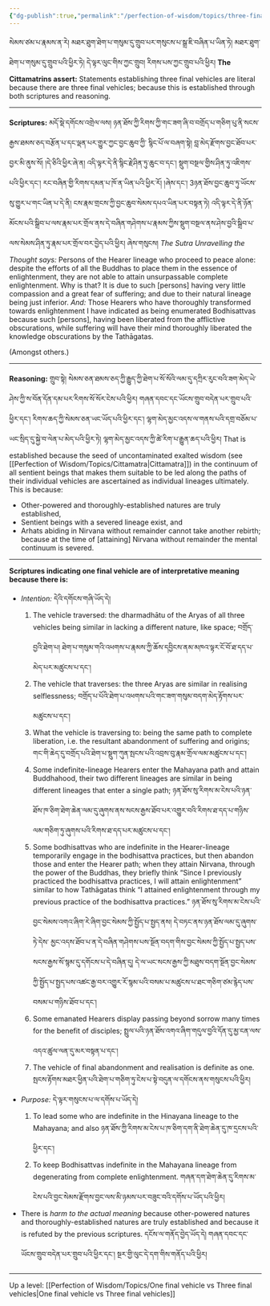 ```yaml
---
{"dg-publish":true,"permalink":"/perfection-of-wisdom/topics/three-final-vehicles/"}
---
```


སེམས་ཙམ་པ་རྣམས་ན་རེ། མཐར་ཐུག་ཐེག་པ་གསུམ་དུ་གྲུབ་པར་གསུངས་པ་སྒྲ་ཇི་བཞིན་པ་ཡིན་ཏེ། མཐར་ཐུག་ཐེག་པ་གསུམ་དུ་གྲུབ་པའི་ཕྱིར་ཏེ། 
དེ་ལྟར་ལུང་གིས་ཀྱང་གྲུབ། རིགས་པས་ཀྱང་གྲུབ་པའི་ཕྱིར།
**The Cittamatrins assert:** Statements establishing three final vehicles are literal because there are three final vehicles; because this is established through both scriptures and reasoning.

---
**Scriptures:**
མདོ་སྡེ་དགོངས་འགྲེལ་ལས། ཉན་ཐོས་ཀྱི་རིགས་ཀྱི་གང་ཟག་ཞི་བ་བགྲོད་པ་གཅིག་པུ་ནི་སངས་རྒྱས་ཐམས་ཅད་བརྩོན་པ་དང་ལྡན་པར་གྱུར་ཀྱང་བྱང་ཆུབ་ཀྱི་
སྙིང་པོ་ལ་བཞག་སྟེ། བླ་མེད་རྫོགས་བྱང་ཐོབ་པར་བྱར་མི་ནུས་སོ། །དེ་ཅིའི་ཕྱིར་ཞེ་ན། འདི་ལྟར་དེ་ནི་སྙིང་རྗེ་ཤིན་ཏུ་ཆུང་བ་དང༌། 
སྡུག་བསྔལ་གྱིས་ཤིན་ཏུ་འཇིགས་པའི་ཕྱིར་དང༌། རང་བཞིན་གྱི་རིགས་དམན་པ་ཁོ་ན་ཡིན་པའི་ཕྱིར་རོ། །ཞེས་དང༌།
3ཉན་ཐོས་བྱང་ཆུབ་ཏུ་ཡོངས་སུ་གྱུར་པ་གང་ཡིན་པ་དེ་ནི། ངས་རྣམ་གྲངས་ཀྱི་བྱང་ཆུབ་སེམས་དཔའ་ཡིན་པར་བསྟན་ཏེ། འདི་ལྟར་དེ་ནི་ཉོན་མོངས་པའི་སྒྲིབ་པ་ལས་རྣམ་པར་གྲོལ་ནས་དེ་བཞིན་གཤེགས་པ་རྣམས་ཀྱིས་སྡུག་བསྔལ་ནས་ཤེས་བྱའི་སྒྲིབ་པ་ལས་སེམས་ཤིན་ཏུ་རྣམ་པར་གྲོལ་བར་བྱེད་པའི་ཕྱིར། ཞེས་གསུངས།
*The Sutra Unravelling the Thought says:*
Persons of the Hearer lineage who proceed to peace alone: despite the efforts of all the Buddhas to place them in the essence of enlightenment, they are not able to attain unsurpassable complete enlightenment. Why is that? It is due to such [persons] having very little compassion and a great fear of suffering; and due to their natural lineage being just inferior.
*And:*
Those Hearers who have thoroughly transformed towards enlightenment I have indicated as being enumerated Bodhisattvas because such [persons], having been liberated from the afflictive obscurations, while suffering will have their mind thoroughly liberated the knowledge obscurations by the Tathāgatas.

(Amongst others.)

---
**Reasoning:**
གྲུབ་སྟེ། སེམས་ཅན་ཐམས་ཅད་ཀྱི་རྒྱུད་ཀྱི་ཐེག་པ་སོ་སོའི་ལམ་དུ་དཀྲིར་རུང་བའི་ཟག་མེད་ཡེ་ཤེས་ཀྱི་ས་བོན་དོན་དམ་པར་རིགས་སོ་སོར་ངེས་པའི་ཕྱིར། 
གཞན་དབང་དང་ཡོངས་གྲུབ་བདེན་པར་གྲུབ་པའི་ཕྱིར་དང་། རིགས་ཆད་ཀྱི་སེམས་ཅན་ཡང་ཡོད་པའི་ཕྱིར་དང༌། 
ལྷག་མེད་མྱང་འདས་ལ་གནས་པའི་དགྲ་བཅོམ་པ་ཡང་སྲིད་དུ་སྐྱེ་བ་ལེན་པ་མེད་པའི་ཕྱིར་ཏེ། ལྷག་མེད་མྱང་འདས་ཀྱི་ཚེ་རིག་པ་རྒྱུན་ཆད་པའི་ཕྱིར།
That is established because the seed of uncontaminated exalted wisdom (see [[Perfection of Wisdom/Topics/Cittamatra\|Cittamatra]]) in the continuum of all sentient beings that makes them suitable to be led along the paths of their individual vehicles are ascertained as individual lineages ultimately.
This is because:
- Other-powered and thoroughly-established natures are truly established,
- Sentient beings with a severed lineage exist, and
- Arhats abiding in Nirvana without remainder cannot take another rebirth; because at the time of [attaining] Nirvana without remainder the mental continuum is severed.

---
**Scriptures indicating one final vehicle are of interpretative meaning because there is:**
- *Intention:* དེའི་དགོངས་གཞི་ཡོད་དེ།
	1. The vehicle traversed: the dharmadhātu of the Aryas of all three vehicles being similar in lacking a different nature, like space;
	   བགྲོད་བྱའི་ཐེག་པ། ཐེག་པ་གསུམ་གའི་འཕགས་པ་རྣམས་ཀྱི་ཆོས་དབྱིངས་ནམ་མཁའ་ལྟར་ངོ་བོ་ཐ་དད་པ་མེད་པར་མཚུངས་པ་དང༌།
	2. The vehicle that traverses: the three Aryas are similar in realising selflessness;
	   བགྲོད་པ་པོའི་ཐེག་པ་འཕགས་པའི་གང་ཟག་གསུམ་བདག་མེད་རྟོགས་པར་མཚུངས་པ་དང༌།
	3. What the vehicle is traversing to: being the same path to complete liberation, i.e. the resultant abandonment of suffering and origins;
	   གང་གི་ཆེད་དུ་བགྲོད་པའི་ཐེག་པ་སྡུག་ཀུན་སྤངས་པའི་འབྲས་བུ་རྣམ་གྲོལ་ལམ་མཚུངས་པ་དང༌།
	4. Some indefinite-lineage Hearers enter the Mahayana path and attain Buddhahood, their two different lineages are similar in being different lineages that enter a single path;
	   ཉན་ཐོས་སུ་རིགས་མ་ངེས་པའི་ཉན་ཐོས་ཁ་ཅིག་ཐེག་ཆེན་ལམ་དུ་ཞུགས་ནས་སངས་རྒྱས་ཐོབ་པར་འགྱུར་བའི་རིགས་ཐ་དད་པ་གཉིས་
	   ལམ་གཅིག་ཏུ་ཞུགས་པའི་རིགས་ཐ་དད་པར་མཚུངས་པ་དང༌།
	5. Some bodhisattvas who are indefinite in the Hearer-lineage temporarily engage in the bodhisattva practices, but then abandon those and enter the Hearer path; when they attain Nirvana, through the power of the Buddhas, they briefly think “Since I previously practiced the bodhisattva practices, I will attain enlightenment” similar to how Tathāgatas think “I attained enlightenment through my previous practice of the bodhisattva practices.”
	   ཉན་ཐོས་སུ་རིགས་མ་ངེས་པའི་བྱང་སེམས་འགའ་ཞིག་རེ་ཞིག་བྱང་སེམས་ཀྱི་སྤྱོད་པ་སྤྱད་ནས། དེ་བཏང་ནས་ཉན་ཐོས་ལམ་དུ་ཞུགས་ཏེ་དེས་
	   མྱང་འདས་ཐོབ་པ་ན་དེ་བཞིན་གཤེགས་པས་སྔོན་བདག་གིས་བྱང་སེམས་ཀྱི་སྤྱོད་པ་སྤྱད་པས་སངས་རྒྱས་སོ་སྙམ་དུ་དགོངས་པ་དེ་བཞིན་དུ། 
	   དེ་ལ་ཡང་སངས་རྒྱས་ཀྱི་མཐུས་བདག་སྔོན་བྱང་སེམས་ཀྱི་སྤྱོད་པ་སྤྱད་པས་འཚང་རྒྱ་བར་འགྱུར་རོ་སྙམ་པའི་བསམ་པ་མཚུངས་པ་ཐང་གཅིག་ཙམ་རྙེད་པས་བསམ་པ་གཉིས་ཐོབ་པ་དང༌།
	6. Some emanated Hearers display passing beyond sorrow many times for the benefit of disciples;
	   སྤྲུལ་པའི་ཉན་ཐོས་འགའ་ཞིག་གདུལ་བྱའི་དོན་དུ་མྱ་ངན་ལས་འདའ་ཚུལ་ལན་དུ་མར་བསྟན་པ་དང༌།
	7. The vehicle of final abandonment and realisation is definite as one.
	   སྤངས་རྟོགས་མཐར་ཕྱིན་པའི་ཐེག་པ་གཅིག་ཏུ་ངེས་པ་སྟེ་བདུན་ལ་དགོངས་ནས་གསུངས་པའི་ཕྱིར།
- *Purpose:* དེ་ལྟར་གསུངས་པ་ལ་དགོས་པ་ཡོད་དེ།
	1. To lead some who are indefinite in the Hinayana lineage to the Mahayana; and also
	   ཉན་ཐོས་ཀྱི་རིགས་མ་ངེས་པ་ཁ་ཅིག་དག་ནི་ཐེག་ཆེན་དུ་ཁ་དྲངས་པའི་ཕྱིར་དང་།
	2. To keep Bodhisattvas indefinite in the Mahayana lineage from degenerating from complete enlightenment. གཞན་དག་ཐེག་ཆེན་དུ་རིགས་མ་ངེས་པའི་བྱང་སེམས་རྫོགས་བྱང་ལས་མི་ཉམས་པར་བཟུང་བའི་དགོས་པ་ཡོད་པའི་ཕྱིར།
- There is *harm to the actual meaning* because other-powered natures and thoroughly-established natures are truly established and because it is refuted by the previous scriptures.
  དངོས་ལ་གནོད་བྱེད་ཡོད་དེ། གཞན་དབང་དང་ཡོངས་གྲུབ་བདེན་པར་གྲུབ་པའི་ཕྱིར་དང༌། སྔར་གྱི་ལུང་དེ་དག་གིས་གནོད་པའི་ཕྱིར།
  


---
Up a level: [[Perfection of Wisdom/Topics/One final vehicle vs Three final vehicles\|One final vehicle vs Three final vehicles]]